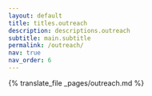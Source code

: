 ```yaml
---
layout: default
title: titles.outreach
description: descriptions.outreach
subtitle: main.subtitle
permalink: /outreach/
nav: true
nav_order: 6
---
```


{% translate_file _pages/outreach.md %}
